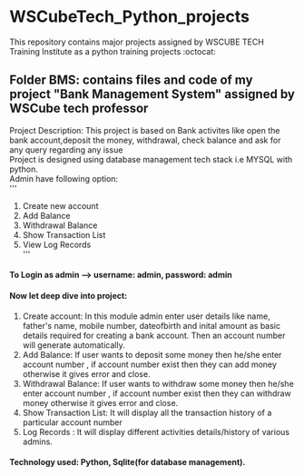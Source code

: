 # WSCubeTech_Python_projects
This repository contains major projects assigned by WSCUBE TECH Training Institute as a python training projects :octocat:
## Folder BMS: contains files and code of my project "Bank Management System" assigned by WSCube tech professor
Project Description: This project is based on Bank activites like open the bank account,deposit the money, withdrawal, check balance and ask for any query regarding any issue<br>
Project is designed using database management tech stack i.e MYSQL with python.<br>
Admin have following option: <br>
'''
  1) Create new account <br>
  2) Add Balance <br>
  3) Withdrawal Balance <br>
  4) Show Transaction List <br>
  5) View Log Records <br>
''' <br>
#### To Login as admin --> username: admin, password: admin <br>
#### Now let deep dive into project: <br>
1) Create account: In this module admin enter user details like name, father's name, mobile number, dateofbirth and inital amount as basic details required for creating a bank account. Then an account number will generate automatically.<br>
2) Add Balance: If user wants to deposit some money then he/she enter account number , if account number exist then they can add money otherwise it gives error and close.<br>
3) Withdrawal Balance: If user wants to withdraw some money then he/she enter account number , if account number exist then they can withdraw money otherwise it gives error and close.<br>
4) Show Transaction List: It will display all the transaction history of a particular account number <br>
5) Log Records : It will display different activities details/history of various admins. 

#### <b> Technology used: Python, Sqlite(for database management).</b>
